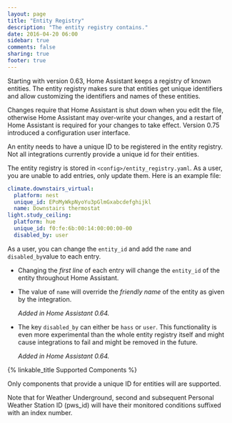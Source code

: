 ```yaml
---
layout: page
title: "Entity Registry"
description: "The entity registry contains."
date: 2016-04-20 06:00
sidebar: true
comments: false
sharing: true
footer: true
---
```


Starting with version 0.63, Home Assistant keeps a registry of known entities. The entity registry makes sure that entities get unique identifiers and allow customizing the identifiers and names of these entities.

Changes require that Home Assistant is shut down when you edit the file, otherwise Home Assistant may over-write your changes, and a restart of Home Assistant is required for your changes to take effect. Version 0.75 introduced a configuration user interface.

<p class='note'>
An entity needs to have a unique ID to be registered in the entity registry.
Not all integrations currently provide a unique id for their entities.
</p>

The entity registry is stored in `<config>/entity_registry.yaml`. As a user, you are unable to add entries, only update them. Here is an example file:

```yaml
climate.downstairs_virtual:
  platform: nest
  unique_id: EPoMyWkpNyoYu3pGlmGxabcdefghijkl
  name: Downstairs thermostat
light.study_ceiling:
  platform: hue
  unique_id: f0:fe:6b:00:14:00:00:00-00
  disabled_by: user
```

As a user, you can change the `entity_id` and add the `name` and `disabled_by`value to each entry.

 - Changing the _first line_ of each entry will change the `entity_id` of the entity throughout Home Assistant.
 - The value of `name` will override the _friendly name_ of the entity as given by the integration.

   _Added in Home Assistant 0.64._
 - The key `disabled_by` can either be `hass` or `user`. This functionality is even more experimental than the whole entity registry itself and might cause integrations to fail and might be removed in the future.

   _Added in Home Assistant 0.64._
   
{% linkable_title Supported Components %}
   
Only components that provide a unique ID for entities will are supported.

Note that for Weather Underground, second and subsequent Personal Weather Station ID (pws_id) will have their monitored conditions suffixed with an index number. 
